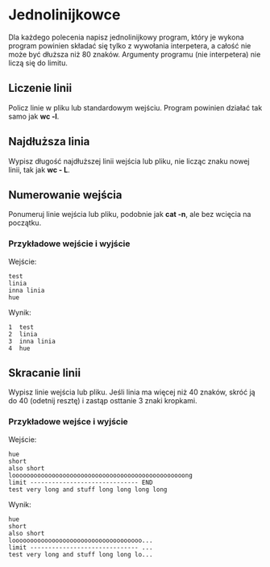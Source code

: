 # Jednolinijkowce
Dla każdego polecenia napisz jednolinijkowy program, który je wykona
program powinien składać się tylko z wywołania interpetera,
a całość nie może być dłuższa niż 80 znaków. Argumenty programu
(nie interpetera) nie liczą się do limitu.

## Liczenie linii
Policz linie w pliku lub standardowym wejściu. Program powinien działać
tak samo jak **wc -l**.

## Najdłuższa linia
Wypisz długość najdłuższej linii wejścia lub pliku, nie licząc znaku
nowej linii, tak jak **wc - L**.

## Numerowanie wejścia
Ponumeruj linie wejścia lub pliku, podobnie jak **cat -n**, ale bez
wcięcia na początku.

### Przykładowe wejście i wyjście
Wejście:
```
test
linia
inna linia
hue
```

Wynik:
```
1  test
2  linia
3  inna linia
4  hue
```

## Skracanie linii
Wypisz linie wejścia lub pliku. Jeśli linia ma więcej niż 40 znaków,
skróć ją do 40 (odetnij resztę) i zastąp osttanie 3 znaki kropkami.

### Przykładowe wejśce i wyjście
Wejście:
```
hue
short
also short
loooooooooooooooooooooooooooooooooooooooooooooooong
limit ------------------------------ END
test very long and stuff long long long long
```
Wynik:
```
hue
short
also short
loooooooooooooooooooooooooooooooooooo...
limit ------------------------------ ...
test very long and stuff long long lo...
```
